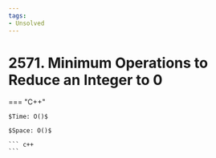 ```yaml
---
tags:
- Unsolved
---
```



# 2571. Minimum Operations to Reduce an Integer to 0

=== "C++"

    $Time: O()$

    $Space: O()$

    ``` c++
    ```